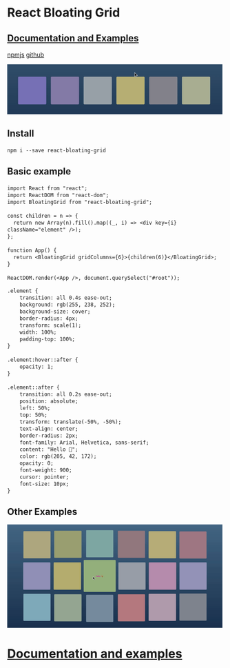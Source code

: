 # React Bloating Grid

## [Documentation and Examples](https://zhabinsky.github.io/react-bloating-grid/)

[npmjs](https://www.npmjs.com/package/react-bloating-grid)
[github](https://github.com/zhabinsky/react-bloating-grid)

![Example](https://raw.githubusercontent.com/zhabinsky/react-bloating-grid/master/example_a.gif)

## Install

```
npm i --save react-bloating-grid
```

## Basic example
```
import React from "react";
import ReactDOM from "react-dom";
import BloatingGrid from "react-bloating-grid";

const children = n => {
  return new Array(n).fill().map((_, i) => <div key={i} className="element" />);
};

function App() {
  return <BloatingGrid gridColumns={6}>{children(6)}</BloatingGrid>;
}

ReactDOM.render(<App />, document.querySelect("#root"));
```
```
.element {
	transition: all 0.4s ease-out;
	background: rgb(255, 238, 252);
	background-size: cover;
	border-radius: 4px;
	transform: scale(1);
	width: 100%;
	padding-top: 100%;
}

.element:hover::after {
	opacity: 1;
}

.element::after {
	transition: all 0.2s ease-out;
	position: absolute;
	left: 50%;
	top: 50%;
	transform: translate(-50%, -50%);
	text-align: center;
	border-radius: 2px;
	font-family: Arial, Helvetica, sans-serif;
	content: "Hello 🐒";
	color: rgb(205, 42, 172);
	opacity: 0;
	font-weight: 900;
	cursor: pointer;
	font-size: 10px;
}
```

## Other Examples


![Example](https://raw.githubusercontent.com/zhabinsky/react-bloating-grid/master/example_b.gif)

# [Documentation and examples](https://zhabinsky.github.io/react-bloating-grid/)
